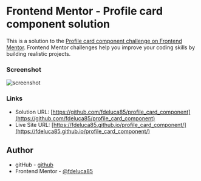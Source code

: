 # Frontend Mentor - Profile card component solution

This is a solution to the [Profile card component challenge on Frontend Mentor](https://www.frontendmentor.io/challenges/profile-card-component-cfArpWshJ). Frontend Mentor challenges help you improve your coding skills by building realistic projects. 

### Screenshot

![screenshot](../img/screenshot.jpg)

### Links

- Solution URL: [https://github.com/fdeluca85/profile_card_component](https://github.com/fdeluca85/profile_card_component)
- Live Site URL: [https://fdeluca85.github.io/profile_card_component/](https://fdeluca85.github.io/profile_card_component/)


## Author

- gitHub - [github](https://github.com/fdeluca85)
- Frontend Mentor - [@fdeluca85](https://www.frontendmentor.io/profile/fdeluca85)
